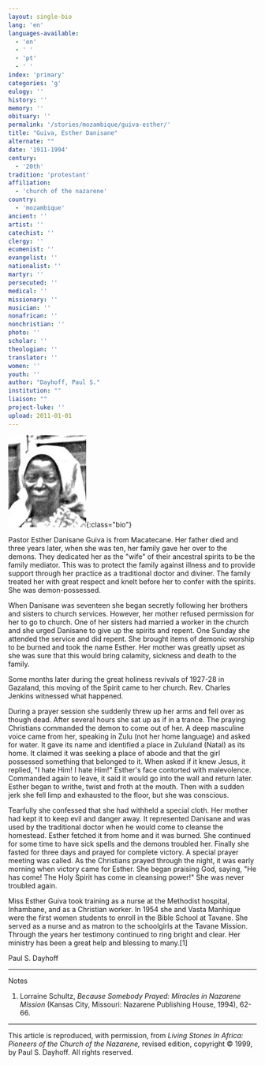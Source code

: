 ```yaml
---
layout: single-bio
lang: 'en'
languages-available:
  - 'en'
  - ' '
  - 'pt'
  - ' '
index: 'primary'
categories: 'g'
eulogy: ''
history: ''
memory: ''
obituary: ''
permalink: '/stories/mozambique/guiva-esther/'
title: "Guiva, Esther Danisane"
alternate: ""
date: '1911-1994'
century:
  - '20th'
tradition: 'protestant'
affiliation:
  - 'church of the nazarene'
country:
  - 'mozambique'
ancient: ''
artist: ''
catechist: ''
clergy: ''
ecumenist: ''
evangelist: ''
nationalist: ''
martyr: ''
persecuted: ''
medical: ''
missionary: ''
musician: ''
nonafrican: ''
nonchristian: ''
photo: ''
scholar: ''
theologian: ''
translator: ''
women: ''
youth: ''
author: "Dayhoff, Paul S."
institution: ""
liaison: ""
project-luke: ''
upload: 2011-01-01
---
```


![Esther Guiva](/images/bio-pics/mozambique/guiva-esther/guiva_ester.jpg){:class="bio"}

Pastor Esther Danisane Guiva is from Macatecane.  Her father died and three years later, when she was ten, her family gave her over to the demons. They dedicated her as the "wife" of their ancestral spirits to be the family mediator. This was to protect the family against illness and to provide support through her practice as a traditional doctor and diviner. The family treated her with great respect and knelt before her to confer with the spirits. She was demon-possessed.

When Danisane was seventeen she began secretly following her brothers and sisters to church services. However, her mother refused permission for her to go to church. One of her sisters had married a worker in the church and she urged Danisane to give up the spirits and repent. One Sunday she attended the service and did repent. She brought items of demonic worship to be burned and took the name Esther. Her mother was greatly upset as she was sure that this would bring calamity, sickness and death to the family.

Some months later during the great holiness revivals of 1927-28 in Gazaland, this moving of the Spirit came to her church. Rev. Charles Jenkins witnessed what happened.

During a prayer session she suddenly threw up her arms and fell over as though dead. After several hours she sat up as if in a trance. The praying Christians commanded the demon to come out of her. A deep masculine voice came from her, speaking in Zulu (not her home language) and asked for water. It gave its name and identified a place in Zululand (Natal) as its home. It claimed it was seeking a place of abode and that the girl possessed something that belonged to it. When asked if it knew Jesus, it replied, "I hate Him! I hate Him!" Esther's face contorted with malevolence. Commanded again to leave, it said it would go into the wall and return later. Esther began to writhe, twist and froth at the mouth. Then with a sudden jerk she fell limp and exhausted to the floor, but she was conscious.

Tearfully she confessed that she had withheld a special cloth. Her mother had kept it to keep evil and danger away. It represented Danisane and was used by the traditional doctor when he would come to cleanse the homestead. Esther fetched it from home and it was burned. She continued for some time to have sick spells and the demons troubled her. Finally she fasted for three days and prayed for complete victory. A special prayer meeting was called. As the Christians prayed through the night, it was early morning when victory came for Esther. She began praising God, saying, "He has come! The Holy Spirit has come in cleansing power!" She was never troubled again.

Miss Esther Guiva took training as a nurse at the Methodist hospital, Inhambane, and as a Christian worker. In 1954 she and Vasta Manhique were the first women students to enroll in the Bible School at Tavane. She served as a nurse and as matron to the schoolgirls at the Tavane Mission. Through the years her testimony continued to ring bright and clear. Her ministry has been a great help and blessing to many.[1]

Paul S. Dayhoff

---

Notes

1. Lorraine Schultz, *Because Somebody Prayed: Miracles in Nazarene Mission* (Kansas City, Missouri: Nazarene Publishing House, 1994), 62-66.

---

This article is reproduced, with permission, from *Living Stones In Africa: Pioneers of the Church of the Nazarene,* revised edition, copyright &copy; 1999, by Paul S. Dayhoff.  All rights reserved.
